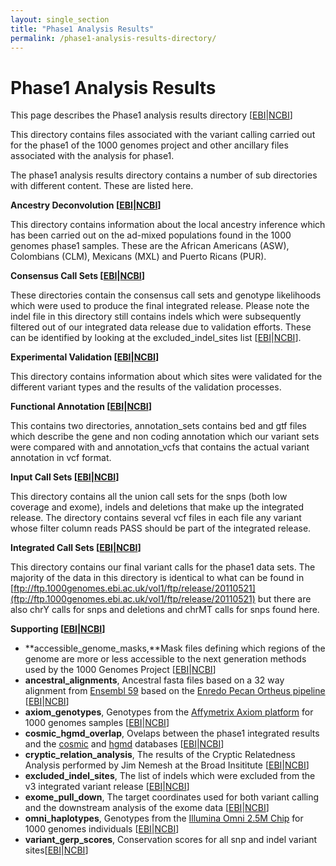 ```yaml
---
layout: single_section
title: "Phase1 Analysis Results"
permalink: /phase1-analysis-results-directory/
---
```


# Phase1 Analysis Results

This page describes the Phase1 analysis results directory [[EBI](ftp://ftp.1000genomes.ebi.ac.uk/vol1/ftp/phase1/analysis_results)\|[NCBI](ftp://ftp-trace.ncbi.nih.gov/1000genomes/ftp/phase1/analysis_results/)]

This directory contains files associated with the variant calling carried out for the phase1 of the 1000 genomes project and other ancillary files associated with the analysis for phase1.

The phase1 analysis results directory contains a number of sub directories with different content. These are listed here.

**Ancestry Deconvolution [[EBI](ftp://ftp.1000genomes.ebi.ac.uk/vol1/ftp/phase1/analysis_results)\|[NCBI](ftp://ftp-trace.ncbi.nih.gov/1000genomes/ftp/phase1/analysis_results/ancestry_deconvolution/)]**

This directory contains information about the local ancestry inference which has been carried out on the ad-mixed populations found in the 1000 genomes phase1 samples. These are the African Americans (ASW), Colombians (CLM), Mexicans (MXL) and Puerto Ricans (PUR).

**Consensus Call Sets [[EBI](ftp://ftp.1000genomes.ebi.ac.uk/vol1/ftp/phase1/analysis_results/consensus_call_sets/)\|[NCBI](ftp://ftp-trace.ncbi.nih.gov/1000genomes/ftp/phase1/analysis_results/consensus_call_sets/)]**

These directories contain the consensus call sets and genotype likelihoods which were used to produce the final integrated release. Please note the indel file in this directory still contains indels which were subsequently filtered out of our integrated data release due to validation efforts. These can be identified by looking at the excluded_indel_sites list [[EBI](ftp://ftp.1000genomes.ebi.ac.uk/vol1/ftp/phase1/analysis_results/supporting/excluded_indel_sites/)\|[NCBI](ftp://ftp-trace.ncbi.nih.gov/1000genomes/ftp/phase1/analysis_results/supporting/excluded_indel_sites)].

**Experimental Validation [[EBI](ftp://ftp.1000genomes.ebi.ac.uk/vol1/ftp/phase1/analysis_results/experimental_validation/)\|[NCBI](ftp://ftp-trace.ncbi.nih.gov/1000genomes/ftp/phase1/analysis_results/experimental_validation/)]**

This directory contains information about which sites were validated for the different variant types and the results of the validation processes.

**Functional Annotation [[EBI](ftp://ftp.1000genomes.ebi.ac.uk/vol1/ftp/phase1/analysis_results/functional_annotation/)\|[NCBI](ftp://ftp-trace.ncbi.nih.gov/1000genomes/ftp/phase1/analysis_results/functional_annotation/)]**

This contains two directories, annotation_sets contains bed and gtf files which describe the gene and non coding annotation which our variant sets were compared with and annotation_vcfs that contains the actual variant annotation in vcf format.

**Input Call Sets [[EBI](ftp://ftp.1000genomes.ebi.ac.uk/vol1/ftp/phase1/analysis_results/input_call_sets/)\|[NCBI](ftp://ftp-trace.ncbi.nih.gov/1000genomes/ftp/phase1/analysis_results/input_call_sets/)]**

This directory contains all the union call sets for the snps (both low coverage and exome), indels and deletions that make up the integrated release. The directory contains several vcf files in each file any variant whose filter column reads PASS should be part of the integrated release.

**Integrated Call Sets [[EBI](ftp://ftp.1000genomes.ebi.ac.uk/vol1/ftp/phase1/analysis_results/integrated_call_sets/)\|[NCBI](ftp://ftp-trace.ncbi.nih.gov/1000genomes/ftp/phase1/analysis_results/integrated_call_sets/)]**

This directory contains our final variant calls for the phase1 data sets. The majority of the data in this directory is identical to what can be found in [ftp://ftp.1000genomes.ebi.ac.uk/vol1/ftp/release/20110521](ftp://ftp.1000genomes.ebi.ac.uk/vol1/ftp/release/20110521) but there are also chrY calls for snps and deletions and chrMT calls for snps found here.

**Supporting [[EBI](ftp://ftp.1000genomes.ebi.ac.uk/vol1/ftp/phase1/analysis_results/supporting/)\|[NCBI](ftp://ftp-trace.ncbi.nih.gov/1000genomes/ftp/phase1/analysis_results/supporting/)]**

*   **accessible_genome_masks,**Mask files defining which regions of the genome are more or less accessible to the next generation methods used by the 1000 Genomes Project [[EBI](ftp://ftp.1000genomes.ebi.ac.uk/vol1/ftp/phase1/analysis_results/supporting/accessible_genome_masks/)\|[NCBI](ftp://ftp-trace.ncbi.nih.gov/1000genomes/ftp/phase1/analysis_results/supporting/accessible_genome_masks)]
*   **ancestral_alignments**, Ancestral fasta files based on a 32 way alignment from [Ensembl 59](http://aug2010.archive.ensembl.org/index.html) based on the [Enredo Pecan Ortheus pipeline](http://www.ncbi.nlm.nih.gov/pubmed/18849525) [[EBI](ftp://ftp.1000genomes.ebi.ac.uk/vol1/ftp/phase1/analysis_results/supporting/ancestral_alignments/)\|[NCBI](ftp://ftp-trace.ncbi.nih.gov/1000genomes/ftp/phase1/analysis_results/supporting/ancestral_alignments/)]
*   **axiom_genotypes**, Genotypes from the [Affymetrix Axiom platform](http://www.affymetrix.com/browse/staticHtmlContentTemplate.jsp?staticHtmlMediaId=m1361217&isHtmlStatic=true&navMode=35810) for 1000 genomes samples [[EBI](ftp://ftp.1000genomes.ebi.ac.uk/vol1/ftp/phase1/analysis_results/supporting/axiom_genotypes/)\|[NCBI](ftp://ftp-trace.ncbi.nih.gov/1000genomes/ftp/phase1/analysis_results/supporting/axiom_genotypes/)]
*   **cosmic_hgmd_overlap**, Ovelaps between the phase1 integrated results and the [cosmic](http://www.sanger.ac.uk/genetics/CGP/cosmic/) and [hgmd](http://www.hgmd.cf.ac.uk/ac/index.php) databases [[EBI](ftp://ftp.1000genomes.ebi.ac.uk/vol1/ftp/phase1/analysis_results/supporting/cosmic_hgmd_overlap)\|[NCBI](ftp://ftp-trace.ncbi.nih.gov/1000genomes/ftp/phase1/analysis_results/supporting/cosmic_hgmd_overlap)]
*   **cryptic_relation_analysis**, The results of the Cryptic Relatedness Analysis performed by Jim Nemesh at the Broad Insititute [[EBI](ftp://ftp.1000genomes.ebi.ac.uk/vol1/ftp/phase1/analysis_results/supporting/cryptic_relation_analysis/)\|[NCBI](ftp://ftp-trace.ncbi.nih.gov/1000genomes/ftp/phase1/analysis_results/supporting/cryptic_relation_analysis/)]
*   **excluded_indel_sites**, The list of indels which were excluded from the v3 integrated variant release [[EBI](ftp://ftp.1000genomes.ebi.ac.uk/vol1/ftp/phase1/analysis_results/supporting/excluded_indel_sites/)\|[NCBI](ftp://ftp-trace.ncbi.nih.gov/1000genomes/ftp/phase1/analysis_results/supporting/excluded_indel_sites)]
*   **exome_pull_down**, The target coordinates used for both variant calling and the downstream analysis of the exome data [[EBI](ftp://ftp.1000genomes.ebi.ac.uk/vol1/ftp/phase1/analysis_results/supporting/exome_pull_down/)\|[NCBI](ftp://ftp-trace.ncbi.nih.gov/1000genomes/ftp/phase1/analysis_results/supporting/exome_pull_down/)]
*   **omni_haplotypes**, Genotypes from the [Illumina Omni 2.5M Chip](http://www.illumina.com/products/humanomni25S_beadchip_kits.ilmn) for 1000 genomes individuals [[EBI](ftp://ftp.1000genomes.ebi.ac.uk/vol1/ftp/phase1/analysis_results/supporting/omni_haplotypes/)\|[NCBI](ftp://ftp-trace.ncbi.nih.gov/1000genomes/ftp/phase1/analysis_results/supporting/omni_haplotypes/)]
*   **variant_gerp_scores**, Conservation scores for all snp and indel variant sites[[EBI](ftp://ftp.1000genomes.ebi.ac.uk/vol1/ftp/phase1/analysis_results/supporting/variant_gerp_scores/)\|[NCBI](ftp://ftp-trace.ncbi.nih.gov/1000genomes/ftp/phase1/analysis_results/supporting/variant_gerp_scores/)]
